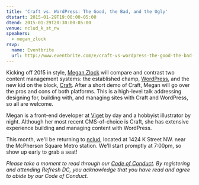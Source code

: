 ```yaml
---
title: 'Craft vs. WordPress: The Good, the Bad, and the Ugly'
dtstart: 2015-01-29T19:00:00-05:00
dtend: 2015-01-29T20:30:00-05:00
venue: nclud_k_st_nw
speakers:
  - megan_zlock
rsvp:
  name: Eventbrite
  url: http://www.eventbrite.com/e/craft-vs-wordpress-the-good-the-bad-and-the-ugly-tickets-15420172150
---
```


Kicking off 2015 in style, [Megan Zlock](http://www.zlockart.com) will compare and contrast two content management systems: the established champ, [WordPress](https://wordpress.org), and the new kid on the block, [Craft](http://buildwithcraft.com). After a short demo of Craft, Megan will go over the pros and cons of both platforms. This is a high-level talk addressing designing for, building with, and managing sites with Craft and WordPress, so all are welcome.

Megan is a front-end developer at [Viget](http://viget.com) by day and a hobbyist illustrator by night. Although her most recent CMS-of-choice is Craft, she has extensive experience building and managing content with WordPress.

This month, we'll be returning to [nclud](http://nclud.com), located at 1424 K Street NW. near the McPherson Square Metro station. We'll start promptly at 7:00pm, so show up early to grab a seat!

_Please take a moment to read through our [Code of Conduct](https://refresh-dc.org/conduct). By registering and attending Refresh DC, you acknowledge that you have read and agree to abide by our Code of Conduct._
